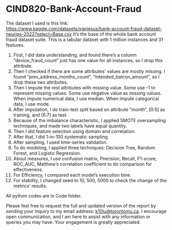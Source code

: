 # CIND820-Bank-Account-Fraud
The dataset I used is this link: https://www.kaggle.com/datasets/sgpjesus/bank-account-fraud-dataset-neurips-2022?select=Base.csv
It’s the base of the whole bank account fraud dataset suite.
This is a tabular dataset with 1 million instances and 31 features. 
1.	First, I did data understanding, and found there’s a column “device_fraud_count” just has one value for all instances, so I drop this attribute.
2.	Then I checked if there are some attributes’ values are mostly missing. I found “prev_address_months_count”, “intended_balcon_amount”, so I drop these two attributes.
3.	Then I impute the rest attributes with missing value. Some use -1 to represent missing values. Some use negative value as missing values. When impute numerical data, I use median. When impute categorical data, I use mode.
4.	After imputation, I do train-test split based on attribute “month”, [0:5] as training, and [6:7] as test.
5.	Because of the imbalance characteristic, I applied SMOTE oversampling techniques, and made two labels have equal quantity.
6.	Then I did feature selection using domain and correlation.
7.	After that, I did 1-in-100 systematic sampling.
8.	After sampling, I used time-series validation.
9.	To do modeling, I applied three techniques: Decision Tree, Random Forest, and Logistic Regression.
10.	About measures, I use confusion matrix, Precision, Recall, F1-score, ROC_AUC, Matthew’s correlation coefficient to do comparison for effectiveness.
11.	For Efficiency, I compared each model’s execution time.
12.	For stability, I changed seed to 10, 500, 5000 to check the change of the metrics’ results.

All python codes are in Code folder.

Please feel free to request the full and updated version of the report by sending your inquiry to my email address: k10lu@torontomu.ca. I encourage open communication, and I am here to assist with any information or queries you may have. Your engagement is greatly appreciated.
